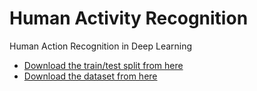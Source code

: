 # Human Activity Recognition
 Human Action Recognition in Deep Learning
 - [Download the train/test split from here](https://www.crcv.ucf.edu/data/UCF101/UCF101TrainTestSplits-RecognitionTask.zip)
 - [Download the dataset from here](https://www.crcv.ucf.edu/data/UCF101/UCF101.rar)
